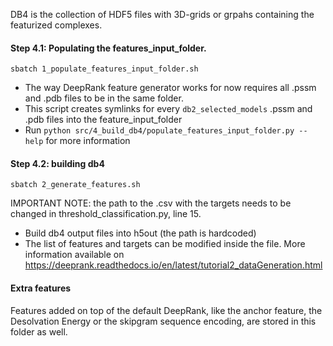 DB4 is the collection of HDF5 files with 3D-grids or grpahs containing the featurized complexes.

#### Step 4.1: Populating the features_input_folder.
```
sbatch 1_populate_features_input_folder.sh
```
* The way DeepRank feature generator works for now requires all .pssm and .pdb files to be in the same folder.
* This script creates symlinks for every `db2_selected_models` .pssm and .pdb files into the feature_input_folder
* Run `python src/4_build_db4/populate_features_input_folder.py --help` for more information

#### Step 4.2: building db4
```
sbatch 2_generate_features.sh
```
IMPORTANT NOTE: the path to the .csv with the targets needs to be changed in threshold_classification.py, line 15.

* Build db4 output files into h5out (the path is hardcoded)
* The list of features and targets can be modified inside the file. More information available on https://deeprank.readthedocs.io/en/latest/tutorial2_dataGeneration.html

#### Extra features
Features added on top of the default DeepRank, like the anchor feature, the Desolvation Energy or the skipgram sequence encoding, are stored in this folder as well.